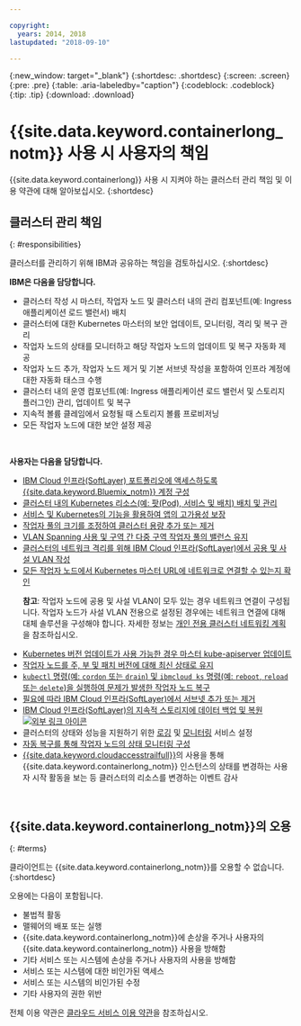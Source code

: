 ```yaml
---

copyright:
  years: 2014, 2018
lastupdated: "2018-09-10"

---
```


{:new_window: target="_blank"}
{:shortdesc: .shortdesc}
{:screen: .screen}
{:pre: .pre}
{:table: .aria-labeledby="caption"}
{:codeblock: .codeblock}
{:tip: .tip}
{:download: .download}



#  {{site.data.keyword.containerlong_notm}} 사용 시 사용자의 책임
{{site.data.keyword.containerlong}} 사용 시 지켜야 하는 클러스터 관리 책임 및 이용 약관에 대해 알아보십시오.
{:shortdesc}

## 클러스터 관리 책임
{: #responsibilities}

클러스터를 관리하기 위해 IBM과 공유하는 책임을 검토하십시오.
{:shortdesc}

**IBM은 다음을 담당합니다.**

- 클러스터 작성 시 마스터, 작업자 노드 및 클러스터 내의 관리 컴포넌트(예: Ingress 애플리케이션 로드 밸런서) 배치
- 클러스터에 대한 Kubernetes 마스터의 보안 업데이트, 모니터링, 격리 및 복구 관리
- 작업자 노드의 상태를 모니터하고 해당 작업자 노드의 업데이트 및 복구 자동화 제공
- 작업자 노드 추가, 작업자 노드 제거 및 기본 서브넷 작성을 포함하여 인프라 계정에 대한 자동화 태스크 수행
- 클러스터 내의 운영 컴포넌트(예: Ingress 애플리케이션 로드 밸런서 및 스토리지 플러그인) 관리, 업데이트 및 복구
- 지속적 볼륨 클레임에서 요청될 때 스토리지 볼륨 프로비저닝
- 모든 작업자 노드에 대한 보안 설정 제공

</br>

**사용자는 다음을 담당합니다.**

- [IBM Cloud 인프라(SoftLayer) 포트폴리오에 액세스하도록 {{site.data.keyword.Bluemix_notm}} 계정 구성](cs_troubleshoot_clusters.html#cs_credentials)
- [클러스터 내의 Kubernetes 리소스(예: 팟(Pod), 서비스 및 배치) 배치 및 관리](cs_app.html#app_cli)
- [서비스 및 Kubernetes의 기능을 활용하여 앱의 고가용성 보장](cs_app.html#highly_available_apps)
- [작업자 풀의 크기를 조정하여 클러스터 용량 추가 또는 제거](cs_clusters.html#add_workers)
- [VLAN Spanning 사용 및 구역 간 다중 구역 작업자 풀의 밸런스 유지](cs_clusters_planning.html#ha_clusters)
- [ 클러스터의 네트워크 격리를 위해 IBM Cloud 인프라(SoftLayer)에서 공용 및 사설 VLAN 작성](/docs/infrastructure/vlans/getting-started.html#getting-started-with-vlans)
- [모든 작업자 노드에서 Kubernetes 마스터 URL에 네트워크로 연결할 수 있는지 확인](cs_firewall.html#firewall) <p>**참고**: 작업자 노드에 공용 및 사설 VLAN이 모두 있는 경우 네트워크 연결이 구성됩니다. 작업자 노드가 사설 VLAN 전용으로 설정된 경우에는 네트워크 연결에 대해 대체 솔루션을 구성해야 합니다. 자세한 정보는 [개인 전용 클러스터 네트워킹 계획](cs_network_cluster.html#private_vlan)을 참조하십시오.</p>
- [Kubernetes 버전 업데이트가 사용 가능한 경우 마스터 kube-apiserver 업데이트](cs_cluster_update.html#master)
- [작업자 노드를 주, 부 및 패치 버전에 대해 최신 상태로 유지](cs_cluster_update.html#worker_node)
- [`kubectl` 명령(예: `cordon` 또는 `drain`) 및 `ibmcloud ks` 명령(예: `reboot`, `reload` 또는 `delete`)을 실행하여 문제가 발생한 작업자 노드 복구](cs_cli_reference.html#cs_worker_reboot)
- [필요에 따라 IBM Cloud 인프라(SoftLayer)에서 서브넷 추가 또는 제거](cs_subnets.html#subnets)
- [IBM Cloud 인프라(SoftLayer)의 지속적 스토리지에 데이터 백업 및 복원 ![외부 링크 아이콘](../icons/launch-glyph.svg "외부 링크 아이콘")](../services/RegistryImages/ibm-backup-restore/index.html)
- 클러스터의 상태와 성능을 지원하기 위한 [로깅](cs_health.html#logging) 및 [모니터링](cs_health.html#view_metrics) 서비스 설정
- [자동 복구를 통해 작업자 노드의 상태 모니터링 구성](cs_health.html#autorecovery)
- [{{site.data.keyword.cloudaccesstrailfull}}](cs_at_events.html#at_events)의 사용을 통해 {{site.data.keyword.containerlong_notm}} 인스턴스의 상태를 변경하는 사용자 시작 활동을 보는 등 클러스터의 리소스를 변경하는 이벤트 감사

<br />


## {{site.data.keyword.containerlong_notm}}의 오용
{: #terms}

클라이언트는 {{site.data.keyword.containerlong_notm}}를 오용할 수 없습니다.
{:shortdesc}

오용에는 다음이 포함됩니다.

*   불법적 활동
*   맬웨어의 배포 또는 실행
*   {{site.data.keyword.containerlong_notm}}에 손상을 주거나 사용자의 {{site.data.keyword.containerlong_notm}} 사용을 방해함
*   기타 서비스 또는 시스템에 손상을 주거나 사용자의 사용을 방해함
*   서비스 또는 시스템에 대한 비인가된 액세스
*   서비스 또는 시스템의 비인가된 수정
*   기타 사용자의 권한 위반


전체 이용 약관은 [클라우드 서비스 이용 약관](https://console.bluemix.net/docs/overview/terms-of-use/notices.html#terms)을 참조하십시오.
